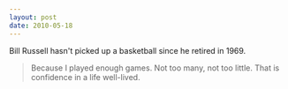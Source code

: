 ```yaml
---
layout: post
date: 2010-05-18
---  
```


Bill Russell hasn't picked up a basketball since he retired in 1969.
>Because I played enough games. Not too many, not too little.
That is confidence in a life well-lived. 
